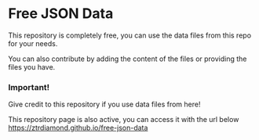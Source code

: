 # Free JSON Data
This repository is completely free, you can use the data files from this repo for your needs.

You can also contribute by adding the content of the files or providing the files you have.

### Important!
Give credit to this repository if you use data files from here!

This repository page is also active, you can access it with the url below
https://ztrdiamond.github.io/free-json-data
